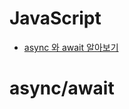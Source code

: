 # JavaScript
- [async 와 await 알아보기 ](https://github.com/seeminglyjs/Coding_Theory/edit/main/JavaScript/README.md#async/await)




























# async/await
